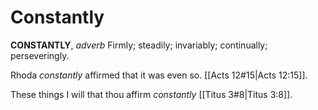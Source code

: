# Constantly

**CONSTANTLY**, _adverb_ Firmly; steadily; invariably; continually; perseveringly.

Rhoda _constantly_ affirmed that it was even so. [[Acts 12#15|Acts 12:15]].

These things I will that thou affirm _constantly_ [[Titus 3#8|Titus 3:8]].